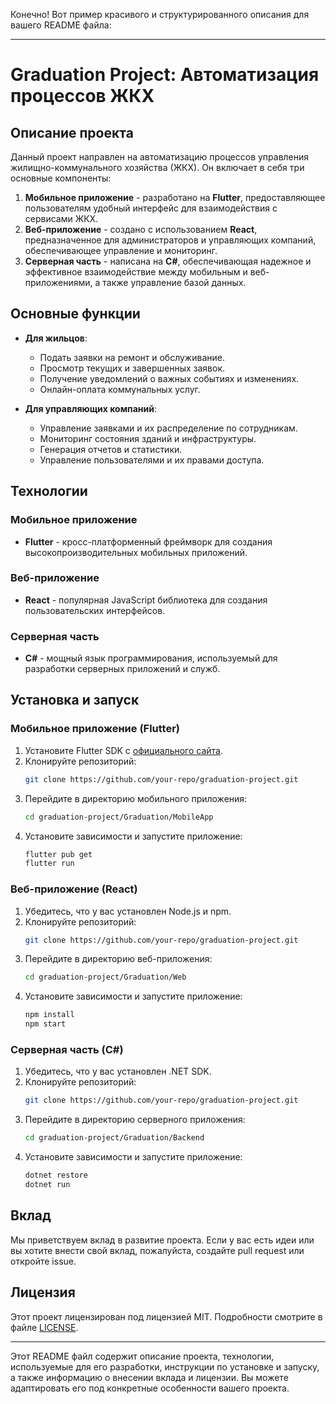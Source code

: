 Конечно! Вот пример красивого и структурированного описания для вашего README файла:

---

# Graduation Project: Автоматизация процессов ЖКХ

## Описание проекта

Данный проект направлен на автоматизацию процессов управления жилищно-коммунального хозяйства (ЖКХ). Он включает в себя три основные компоненты:

1. **Мобильное приложение** - разработано на **Flutter**, предоставляющее пользователям удобный интерфейс для взаимодействия с сервисами ЖКХ.
2. **Веб-приложение** - создано с использованием **React**, предназначенное для администраторов и управляющих компаний, обеспечивающее управление и мониторинг.
3. **Серверная часть** - написана на **C#**, обеспечивающая надежное и эффективное взаимодействие между мобильным и веб-приложениями, а также управление базой данных.

## Основные функции

- **Для жильцов**:
  - Подать заявки на ремонт и обслуживание.
  - Просмотр текущих и завершенных заявок.
  - Получение уведомлений о важных событиях и изменениях.
  - Онлайн-оплата коммунальных услуг.
  
- **Для управляющих компаний**:
  - Управление заявками и их распределение по сотрудникам.
  - Мониторинг состояния зданий и инфраструктуры.
  - Генерация отчетов и статистики.
  - Управление пользователями и их правами доступа.

## Технологии

### Мобильное приложение
- **Flutter** - кросс-платформенный фреймворк для создания высокопроизводительных мобильных приложений.

### Веб-приложение
- **React** - популярная JavaScript библиотека для создания пользовательских интерфейсов.

### Серверная часть
- **C#** - мощный язык программирования, используемый для разработки серверных приложений и служб.

## Установка и запуск

### Мобильное приложение (Flutter)
1. Установите Flutter SDK с [официального сайта](https://flutter.dev).
2. Клонируйте репозиторий:
   ```bash
   git clone https://github.com/your-repo/graduation-project.git
   ```
3. Перейдите в директорию мобильного приложения:
   ```bash
   cd graduation-project/Graduation/MobileApp
   ```
4. Установите зависимости и запустите приложение:
   ```bash
   flutter pub get
   flutter run
   ```

### Веб-приложение (React)
1. Убедитесь, что у вас установлен Node.js и npm.
2. Клонируйте репозиторий:
   ```bash
   git clone https://github.com/your-repo/graduation-project.git
   ```
3. Перейдите в директорию веб-приложения:
   ```bash
   cd graduation-project/Graduation/Web
   ```
4. Установите зависимости и запустите приложение:
   ```bash
   npm install
   npm start
   ```

### Серверная часть (C#)
1. Убедитесь, что у вас установлен .NET SDK.
2. Клонируйте репозиторий:
   ```bash
   git clone https://github.com/your-repo/graduation-project.git
   ```
3. Перейдите в директорию серверного приложения:
   ```bash
   cd graduation-project/Graduation/Backend
   ```
4. Установите зависимости и запустите приложение:
   ```bash
   dotnet restore
   dotnet run
   ```

## Вклад

Мы приветствуем вклад в развитие проекта. Если у вас есть идеи или вы хотите внести свой вклад, пожалуйста, создайте pull request или откройте issue.

## Лицензия

Этот проект лицензирован под лицензией MIT. Подробности смотрите в файле [LICENSE](LICENSE).

---

Этот README файл содержит описание проекта, технологии, используемые для его разработки, инструкции по установке и запуску, а также информацию о внесении вклада и лицензии. Вы можете адаптировать его под конкретные особенности вашего проекта.
